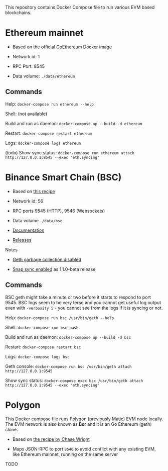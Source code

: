 This repository contains Docker Compose file to run various EVM based blockchains.

# Ethereum mainnet 

* Based on the official [GoEthereum Docker image](https://hub.docker.com/r/ethereum/client-go)

* Network id: 1

* RPC Port: 8545

* Data volume: `./data/ethereum`

## Commands

Help: `docker-compose run ethereum --help`

Shell: (not available)

Build and run as daemon: `docker-compose up --build -d ethereum`

Restart: `docker-compose restart ethereum`

Logs: `docker-compose logs ethereum`

(todo) Show sync status: `docker-compose run ethereum attach http://127.0.0.1:8545 --exec "eth.syncing"` 

# Binance Smart Chain (BSC)

* Based on [this recipe](https://github.com/ServerContainers/bsc)

* Network id: 56

* RPC ports 9545 (HTTP), 9546 (Websockets)

* Data volume `./data/bsc`

* [Documentation](https://docs.binance.org/smart-chain/developer/fullnode.html)

* [Releases](https://github.com/binance-chain/bsc/releases)

Notes

* [Geth garbage collection disabled](https://github.com/ethereum/go-ethereum/issues/21865)

* [Snap sync enabled](https://github.com/binance-chain/bsc/releases/tag/v1.1.0-beta) as 1.1.0-beta release

## Commands

BSC geth might take a minute or two before it starts to respond to port 9545.
BSC logs seem to be very terse and you cannot get useful log output even with `-verbosity 5` - you cannot see from the logs if it is syncing or not. 

Help: `docker-compose run bsc /usr/bin/geth --help`

Shell: `docker-compose run bsc bash`

Build and run as daemon: `docker-compose up --build -d bsc`

Restart: `docker-compose restart bsc`

Logs: `docker-compose logs bsc`

Geth console: `docker-compose run bsc /usr/bin/geth attach http://127.0.0.1:9545`

Show sync status: `docker-compose exec bsc /usr/bin/geth attach http://127.0.0.1:9545 --exec "eth.syncing"` 

# Polygon

This Docker compose file runs Polygon (previously Matic) EVM node locally. The EVM network is also known as **Bor** and it is an Go Ethereum (geth) clone.

* Based on [the recipe by Chase Wright](https://chasewright.com/how-to-run-a-polygon-matic-mainnet-node/)

* Maps JSON-RPC to port `8546` to avoid conflict with any existing EVM, like Ethereum mainnet, running on the same server

TODO

